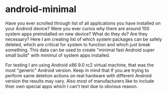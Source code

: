 # android-minimal
Have you ever scrolled through list of all applications you have installed on your Android device? Were you ever curios why there are around 100 system apps preinstalled on new device? What do they do? Are they necessary?
Here I am creating list of which system packages can be safely deleted, which are critical for system to function and which just break something. This data can be used to create "minimal fast Android super small build" with minimul of system apps installed.

For testing I am using Android x86 9.0 rc2 virtual machine, that was the most "generic" Android version. Keep in mind that If you are trying to perform same deletion actions on real hardware with different Android version the results may vary. Also most of manufacturers like to include thier own special apps which I can't test due to obvious reason.
